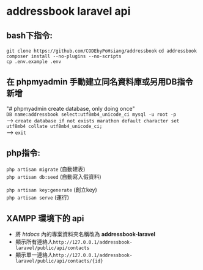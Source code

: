 # addressbook laravel api

## bash下指令:<br/>
`git clone https://github.com/CODEbyPoHsiang/addressbook`
`cd addressbook`<br/> 
`composer install --no-plugins --no-scripts`<br/>
`cp .env.example .env`<br/>


## 在 phpmyadmin 手動建立同名資料庫或另用DB指令新增<br/>
"# phpmyadmin create database, only doing once" <br/>
`DB name:addressbook select:utf8mb4_unicode_ci mysql -u root -p` <br/>
--> `create database if not exists marathon default character set utf8mb4 collate utf8mb4_unicode_ci;` <br/>
--> `exit`<br/>

## php指令:<br/>
`php artisan migrate` (自動建表)<br/> 
`php artisan db:seed` (自動寫入假資料)<br/>

`php artisan key:generate` (創立key) <br/>
`php artisan serve` (運行)<br/>

## XAMPP 環境下的 api
- 將 *htdocs* 內的專案資料夾名稱改為 **addressbook-laravel**
- 顯示所有連絡人`http://127.0.0.1/addressbook-laravel/public/api/contacts`
- 顯示單一連絡人`http://127.0.0.1/addressbook-laravel/public/api/contacts/{id}`

